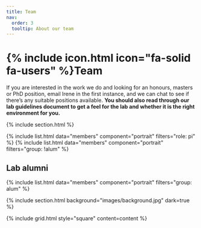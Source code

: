 ```yaml
---
title: Team
nav:
  order: 3
  tooltip: About our team
---
```


# {% include icon.html icon="fa-solid fa-users" %}Team

If you are interested in the work we do and looking for an honours, masters or PhD position, email Irene in the first instance, and we can chat to see if there’s any suitable positions available. **You should also read through our lab guidelines document to get a feel for the lab and whether it is the right environment for you.**

{% include section.html %}

{% include list.html data="members" component="portrait" filters="role: pi" %}
{% include list.html data="members" component="portrait" filters="group: !alum" %}

## Lab alumni

{% include list.html data="members" component="portrait" filters="group: alum" %}

{% include section.html background="images/background.jpg" dark=true %}


{% include grid.html style="square" content=content %}

